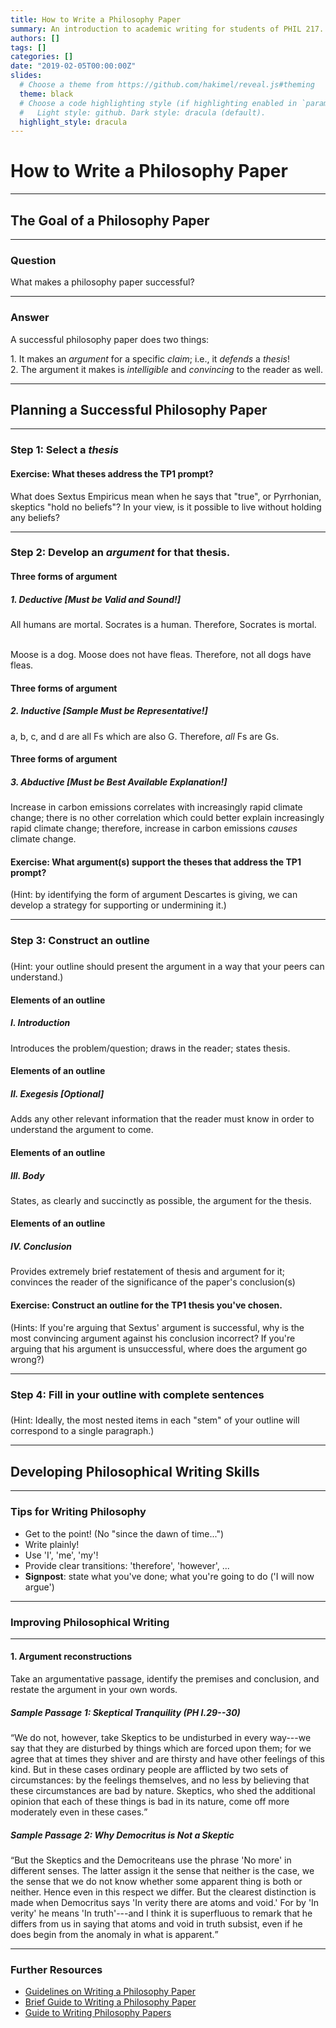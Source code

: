 ```yaml
---
title: How to Write a Philosophy Paper
summary: An introduction to academic writing for students of PHIL 217.
authors: []
tags: []
categories: []
date: "2019-02-05T00:00:00Z"
slides:
  # Choose a theme from https://github.com/hakimel/reveal.js#theming
  theme: black
  # Choose a code highlighting style (if highlighting enabled in `params.toml`)
  #   Light style: github. Dark style: dracula (default).
  highlight_style: dracula
---
```


# How to Write a Philosophy Paper

---

## The Goal of a Philosophy Paper

---

### Question

What makes a philosophy paper successful?

---
<section>
<h3>Answer</h3>

A successful philosophy paper does two things:

</section>

<section>
1. It makes an <em>argument</em> for a specific <em>claim</em>; i.e., it <em>defends</em> a <em>thesis</em>!
</section>

<section>
2. The argument it makes is <em>intelligible</em> and <em>convincing</em> to the reader as well.
</section>

---

## Planning a Successful Philosophy Paper

---

<section>
<h3> Step 1: Select a <em>thesis</em> </h3>
</section>

<section>
<h4> Exercise: What theses address the TP1 prompt? </h4>

What does Sextus Empiricus mean when he says that "true", or Pyrrhonian, skeptics "hold no beliefs"? In your view, is it possible to live without holding any beliefs?

</section>

---

<section>
<h3>Step 2: Develop an <em>argument</em> for that thesis.</h3>
</section>

<section>
<h4>Three forms of argument</h4>

<h5> 1. Deductive [Must be Valid and Sound!] </h5>

All humans are mortal. Socrates is a human. Therefore, Socrates is mortal. <br><br>

Moose is a dog. Moose does not have fleas. Therefore, not all dogs have fleas.

</section>

<section>
<h4>Three forms of argument</h4>

<h5> 2. Inductive [Sample Must be Representative!]</h5>

a, b, c, and d are all Fs which are also G. Therefore, <em>all</em> Fs are Gs.

</section>

<section>
<h4>Three forms of argument</h4>

<h5>3. Abductive [Must be Best Available Explanation!]</h5>

Increase in carbon emissions correlates with increasingly rapid climate change; there is no other correlation which could better explain increasingly rapid climate change; therefore, increase in carbon emissions <em>causes</em> climate change.

</section>

<section>
<h4>Exercise: What argument(s) support the theses that address the TP1 prompt?</h4>

(Hint: by identifying the form of argument Descartes is giving, we can develop a strategy for supporting or undermining it.)

</section>

---

<section>
<h3>Step 3: Construct an outline<h3>
</section>

<section>
(Hint: your outline should present the argument in a way that your peers can understand.)
</section>

<section>
<h4>Elements of an outline</h4>
<h5>I. Introduction</h5>

Introduces the problem/question; draws in the reader; states thesis.
</section>

<section>
<h4>Elements of an outline</h4>
<h5>II. Exegesis [Optional]</h5>

Adds any other relevant information that the reader must know in order to understand the argument to come.
</section>

<section>
<h4>Elements of an outline</h4>
<h5>III. Body</h5>

States, as clearly and succinctly as possible, the argument for the thesis.
</section>

<section>
<h4>Elements of an outline</h4>
<h5>IV. Conclusion</h5>

Provides extremely brief restatement of thesis and argument for it; convinces the reader of the significance of the paper's conclusion(s)
</section>

<section>
<h4>Exercise: Construct an outline for the TP1 thesis you've chosen.</h4>

(Hints: If you're arguing that Sextus' argument is successful, why is the most convincing argument against his conclusion incorrect? If you're arguing that his argument is unsuccessful, where does the argument go wrong?)

</section>

---

<section>
<h3>Step 4: Fill in your outline with complete sentences<h3>
</section>

<section>

(Hint: Ideally, the most nested items in each "stem" of your outline will correspond to a single paragraph.)

</section>

---

## Developing Philosophical Writing Skills

---

### Tips for Writing Philosophy

- Get to the point! (No "since the dawn of time...")
- Write plainly!
- Use 'I', 'me', 'my'!
- Provide clear transitions: 'therefore', 'however', ...
- **Signpost**: state what you've done; what you're going to do ('I will now argue')

---

### Improving Philosophical Writing

---
<section>
<h4> 1. Argument reconstructions </h4>

Take an argumentative passage, identify the premises and conclusion, and restate the argument in your own words.
</section>

<section>
<h5>Sample Passage 1: Skeptical Tranquility (PH I.29--30)</h5>

<q>We do not, however, take Skeptics to be undisturbed in every way---we say that they are disturbed by things which are forced upon them; for we agree that at times they shiver and are thirsty and have other feelings of this kind. But in these cases ordinary people are afflicted by two sets of circumstances: by the feelings themselves, and no less by believing that these circumstances are bad by nature. Skeptics, who shed the additional opinion that each of these things is bad in its nature, come off more moderately even in these cases.</q>
</section>

<section>
<h5>Sample Passage 2: Why Democritus is Not a Skeptic</h5>

<q>But the Skeptics and the Democriteans use the phrase 'No more' in different senses. The latter assign it the sense that neither is the case, we the sense that we do not know whether some apparent thing is both or neither. Hence even in this respect we differ. But the clearest distinction is made when Democritus says 'In verity there are atoms and void.' For by 'In verity' he means 'In truth'---and I think it is superfluous to remark that he differs from us in saying that atoms and void in truth subsist, even if he does begin from the anomaly in what is apparent.</q>

</section>

---

### Further Resources

- [Guidelines on Writing a Philosophy Paper](http://www.jimpryor.net/teaching/guidelines/writing.html)
- [Brief Guide to Writing a Philosophy Paper](https://philosophy.fas.harvard.edu/files/phildept/files/brief_guide_to_writing_philosophy_paper.pdf)
- [Guide to Writing Philosophy Papers](https://global.oup.com/us/companion.websites/9780190200237/stud/guide/)
